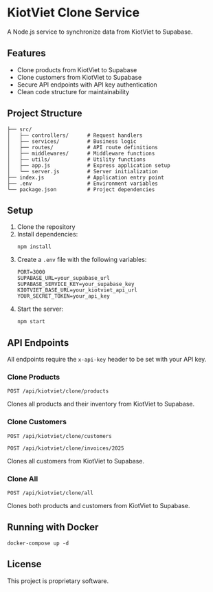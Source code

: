 # KiotViet Clone Service

A Node.js service to synchronize data from KiotViet to Supabase.

## Features

- Clone products from KiotViet to Supabase
- Clone customers from KiotViet to Supabase
- Secure API endpoints with API key authentication
- Clean code structure for maintainability

## Project Structure

```
├── src/
│   ├── controllers/      # Request handlers
│   ├── services/         # Business logic
│   ├── routes/           # API route definitions  
│   ├── middlewares/      # Middleware functions
│   ├── utils/            # Utility functions
│   ├── app.js            # Express application setup
│   └── server.js         # Server initialization
├── index.js              # Application entry point
├── .env                  # Environment variables
└── package.json          # Project dependencies
```

## Setup

1. Clone the repository
2. Install dependencies:
   ```
   npm install
   ```
3. Create a `.env` file with the following variables:
   ```
   PORT=3000
   SUPABASE_URL=your_supabase_url
   SUPABASE_SERVICE_KEY=your_supabase_key
   KIOTVIET_BASE_URL=your_kiotviet_api_url
   YOUR_SECRET_TOKEN=your_api_key
   ```
4. Start the server:
   ```
   npm start
   ```

## API Endpoints

All endpoints require the `x-api-key` header to be set with your API key.

### Clone Products

```
POST /api/kiotviet/clone/products
```

Clones all products and their inventory from KiotViet to Supabase.

### Clone Customers

```
POST /api/kiotviet/clone/customers
```
```
POST /api/kiotviet/clone/invoices/2025
```

Clones all customers from KiotViet to Supabase.

### Clone All

```
POST /api/kiotviet/clone/all
```

Clones both products and customers from KiotViet to Supabase.

## Running with Docker

```
docker-compose up -d
```

## License

This project is proprietary software. 